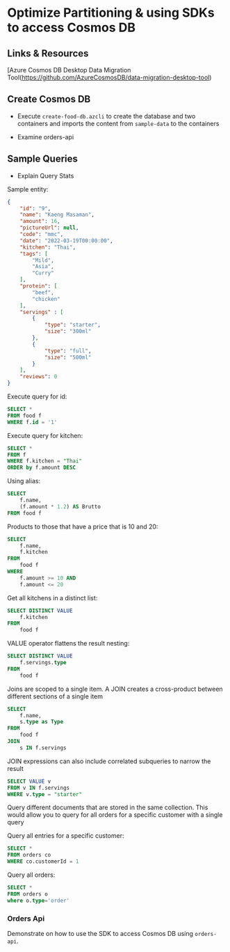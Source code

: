 # Optimize Partitioning & using SDKs to access Cosmos DB

## Links & Resources

[Azure Cosmos DB Desktop Data Migration Tool(https://github.com/AzureCosmosDB/data-migration-desktop-tool)

## Create Cosmos DB

- Execute `create-food-db.azcli` to create the database and two containers and imports the content from `sample-data` to the containers

- Examine orders-api

## Sample Queries

- Explain Query Stats

Sample entity:

```json
{
    "id": "9",
    "name": "Kaeng Masaman",
    "amount": 16,
    "pictureUrl": null,
    "code": "mmc",
    "date": "2022-03-19T00:00:00",
    "kitchen": "Thai",
    "tags": [
        "Mild",
        "Asia",
        "Curry"
    ],
    "protein": [
        "beef",
        "chicken"
    ],
    "servings" : [
        {
            "type": "starter",
            "size": "300ml"
        },
        {
            "type": "full",
            "size": "500ml"
        }
    ],
    "reviews": 0
}
```

Execute query for id:

```sql
SELECT *
FROM food f
WHERE f.id = '1'
```

Execute query for kitchen:

```sql
SELECT *
FROM f
WHERE f.kitchen = "Thai"
ORDER by f.amount DESC
```

Using alias:

```sql
SELECT
    f.name,
    (f.amount * 1.2) AS Brutto
FROM food f
```

Products to those that have a price that is 10 and 20:

```sql
SELECT
    f.name,
    f.kitchen
FROM
    food f
WHERE
    f.amount >= 10 AND
    f.amount <= 20
```

Get all kitchens in a distinct list:

```sql
SELECT DISTINCT VALUE
    f.kitchen
FROM
    food f
```

VALUE operator flattens the result nesting:

```sql
SELECT DISTINCT VALUE
    f.servings.type
FROM
    food f
```

Joins are scoped to a single item. A JOIN creates a cross-product between different sections of a single item

```sql
SELECT
    f.name,
    s.type as Type
FROM 
    food f
JOIN
    s IN f.servings  
```

JOIN expressions can also include correlated subqueries to narrow the result

```sql
SELECT VALUE v
FROM v IN f.servings
WHERE v.type = "starter"
```

Query different documents that are stored in the same collection. This would allow you to query for all orders for a specific customer with a single query

Query all entries for a specific customer:

```sql
SELECT * 
FROM orders co 
WHERE co.customerId = 1
```

Query all orders:

```sql
SELECT * 
FROM orders o 
where o.type='order'
```

### Orders Api

Demonstrate on how to use the SDK to access Cosmos DB using `orders-api`.